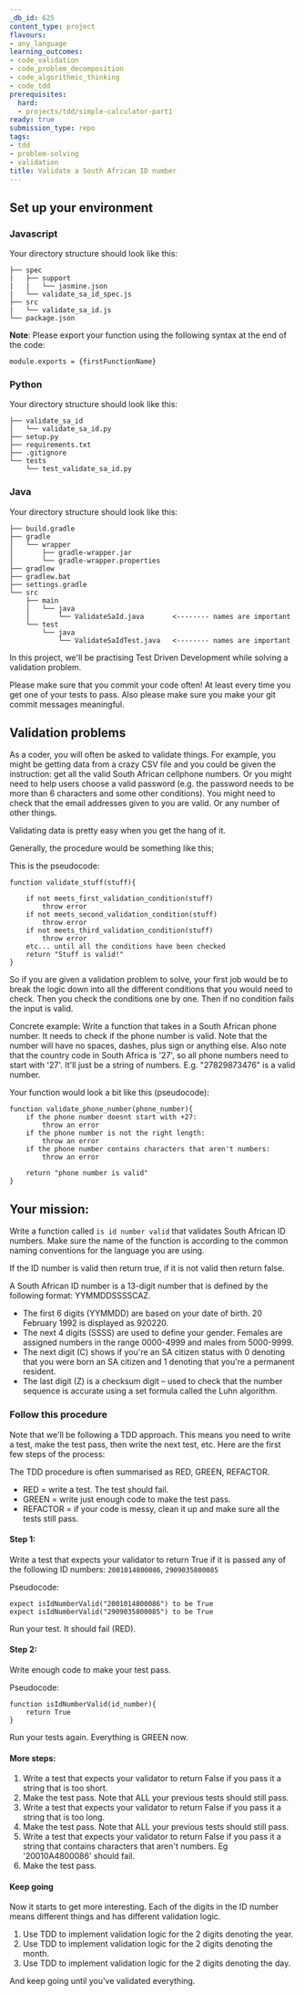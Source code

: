 ```yaml
---
_db_id: 625
content_type: project
flavours:
- any_language
learning_outcomes:
- code_validation
- code_problem_decomposition
- code_algorithmic_thinking
- code_tdd
prerequisites:
  hard:
  - projects/tdd/simple-calculator-part1
ready: true
submission_type: repo
tags:
- tdd
- problem-solving
- validation
title: Validate a South African ID number
---
```


## Set up your environment

### Javascript

Your directory structure should look like this:

```
├── spec
|   ├── support
|   |   └── jasmine.json
|   └── validate_sa_id_spec.js
├── src
|   └── validate_sa_id.js
└── package.json
```

**Note**: Please export your function using the following syntax at the end of the code:

```
module.exports = {firstFunctionName}
```

### Python

Your directory structure should look like this:

```
├── validate_sa_id
│   └── validate_sa_id.py
├── setup.py
├── requirements.txt
├── .gitignore
└── tests
    └── test_validate_sa_id.py
```

### Java

Your directory structure should look like this:

```
├── build.gradle
├── gradle
│   └── wrapper
│       ├── gradle-wrapper.jar
│       └── gradle-wrapper.properties
├── gradlew
├── gradlew.bat
├── settings.gradle
└── src
    ├── main
    │   └── java
    │       └── ValidateSaId.java       <-------- names are important
    └── test
        └── java
            └── ValidateSaIdTest.java   <-------- names are important
```

In this project, we'll be practising Test Driven Development while solving a validation problem.

Please make sure that you commit your code often! At least every time you get one of your tests to pass. Also please make sure you make your git commit messages meaningful.

## Validation problems

As a coder, you will often be asked to validate things. For example, you might be getting data from a crazy CSV file and you could be given the instruction: get all the valid South African cellphone numbers. Or you might need to help users choose a valid password (e.g. the password needs to be more than 6 characters and some other conditions). You might need to check that the email addresses given to you are valid. Or any number of other things.

Validating data is pretty easy when you get the hang of it.

Generally, the procedure would be something like this;

This is the pseudocode:

```
function validate_stuff(stuff){

    if not meets_first_validation_condition(stuff)
        throw error
    if not meets_second_validation_condition(stuff)
        throw error
    if not meets_third_validation_condition(stuff)
        throw error
    etc... until all the conditions have been checked
    return "Stuff is valid!"
}

```

So if you are given a validation problem to solve, your first job would be to break the logic down into all the different conditions that you would need to check. Then you check the conditions one by one. Then if no condition fails the input is valid.

Concrete example: Write a function that takes in a South African phone number. It needs to check if the phone number is valid. Note that the number will have no spaces, dashes, plus sign or anything else. Also note that the country code in South Africa is '27', so all phone numbers need to start with '27'. It'll just be a string of numbers. E.g. "27829873476" is a valid number.

Your function would look a bit like this (pseudocode):

```
function validate_phone_number(phone_number){
    if the phone number doesnt start with +27:
        throw an error
    if the phone number is not the right length:
        throw an error
    if the phone number contains characters that aren't numbers:
        throw an error

    return "phone number is valid"
}

```

## Your mission:

Write a function called `is id number valid` that validates South African ID numbers. Make sure the name of the function is according to the common naming conventions for the language you are using.

If the ID number is valid then return true, if it is not valid then return false.

A South African ID number is a 13-digit number that is defined by the following format: YYMMDDSSSSCAZ.

- The first 6 digits (YYMMDD) are based on your date of birth. 20 February 1992 is displayed as 920220.
- The next 4 digits (SSSS) are used to define your gender. Females are assigned numbers in the range 0000-4999 and males from 5000-9999.
- The next digit (C) shows if you're an SA citizen status with 0 denoting that you were born an SA citizen and 1 denoting that you're a permanent resident.
- The last digit (Z) is a checksum digit – used to check that the number sequence is accurate using a set formula called the Luhn algorithm.

### Follow this procedure

Note that we'll be following a TDD approach. This means you need to write a test, make the test pass, then write the next test, etc. Here are the first few steps of the process:

The TDD procedure is often summarised as RED, GREEN, REFACTOR.

- RED = write a test. The test should fail.
- GREEN = write just enough code to make the test pass.
- REFACTOR = if your code is messy, clean it up and make sure all the tests still pass.

#### Step 1:

Write a test that expects your validator to return True if it is passed any of the following ID numbers: `2001014800086`, `2909035800085`

Pseudocode:

```
expect isIdNumberValid("2001014800086") to be True
expect isIdNumberValid("2909035800085") to be True
```

Run your test. It should fail (RED).

#### Step 2:

Write enough code to make your test pass.

Pseudocode:

```
function isIdNumberValid(id_number){
    return True
}

```

Run your tests again. Everything is GREEN now.

#### More steps:

1. Write a test that expects your validator to return False if you pass it a string that is too short.
2. Make the test pass. Note that ALL your previous tests should still pass.
3. Write a test that expects your validator to return False if you pass it a string that is too long.
4. Make the test pass. Note that ALL your previous tests should still pass.
5. Write a test that expects your validator to return False if you pass it a string that contains characters that aren't numbers. Eg '20010A4800086' should fail.
6. Make the test pass.

#### Keep going

Now it starts to get more interesting. Each of the digits in the ID number means different things and has different validation logic.

1. Use TDD to implement validation logic for the 2 digits denoting the year.
2. Use TDD to implement validation logic for the 2 digits denoting the month.
3. Use TDD to implement validation logic for the 2 digits denoting the day.

And keep going until you've validated everything.